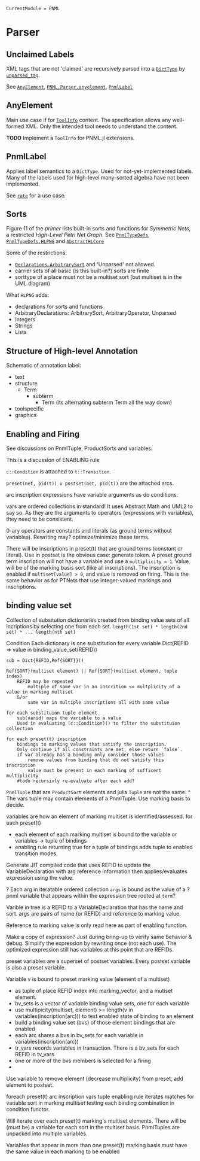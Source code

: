 ```@meta
CurrentModule = PNML
```

# Parser

## Unclaimed Labels

XML tags that are not 'claimed' are recursively parsed into a [`DictType`](@ref) by [`unparsed_tag`](@ref).

See [`AnyElement`](@ref), [`PNML.Parser.anyelement`](@ref), [`PnmlLabel`](@ref)

## AnyElement

Main use case if for [`ToolInfo`](@ref) content.
The specification allows any well-formed XML.
Only the intended tool needs to understand the content.

__TODO__ Implement a `ToolInfo` for PNML.jl extensions.

## PnmlLabel

Applies label semantics to a `DictType`.
Used for not-yet-implemented labels. Many of the labels used for high-level many-sorted algebra have not been implemented.

See [`rate`](@ref) for a use case.


## Sorts

Figure 11 of the _primer_ lists built-in sorts and functions for _Symmetric Nets_, a
restricted _High-Level Petri Net Graph_. See [`PnmlTypeDefs`](@ref), [`PnmlTypeDefs.HLPNG`](@ref)
and [`AbstractHLCore`](@ref)

Some of the restrictions:
- [`Declarations.ArbitrarySort`](@ref) and 'Unparsed' not allowed.
- carrier sets of all basic (is this built-in?) sorts are finite
- sorttype of a place must not be a multiset sort (but multiset is in the UML diagram)

What `HLPNG` adds:
- declarations for sorts and functions
- ArbitraryDeclarations: ArbitrarySort, ArbitraryOperator, Unparsed
- Integers
- Strings
- Lists

## Structure of High-level Annotation

Schematic of annotation label:
- text
- structure
  * Term
    - subterm
      * Term (its alternating subterm Term all the way down)
- toolspecific
- graphics

## Enabling and Firing

See discussions on PnmlTuple, ProductSorts and variables.

This is a discussion of ENABLING rule

`c::Condition` is attached to  `t::Transition`.

`preset(net, pid(t)) ∪ postset(net, pid(t))` are the attached arcs.

arc inscription expressions have variable arguments as do conditions.

vars are ordered collections in standard! It uses Abstract Math and UML2 to say so.
As they are the arguments to operators (expressions with variables), they need to be consistent.

0-ary operators are constants and literals (as ground terms without variables).
Rewriting may? optimize/minimize these terms.

There will be inscriptions in preset(t) that are ground terms (constant or literal).
Use in postset is the obvious case: generate token.
A preset ground term inscription will not have a variable and use a `multiplicity = 1`.
Value will be of the marking basis sort (like all inscriptions).
The inscription is enabled if `multiset[value] > 0`, and value is removed on firing.
This is the same behavior as for PTNets that use integer-valued markings and inscriptions.


## binding value set

Collection of subsitution dictionaries
created from binding value sets
of all incriptions by selecting one from each set.
`length(1st set) * length(2nd set) * ... length(nth set)`

Condition
    Each dictionary is one substitution for every variable
    Dict(REFID => value in binding_value_set(REFID))

    sub = Dict{REFID,Ref{SORT}}()

    Ref{SORT}(multiset element) || Ref{SORT}(multiset element, tuple index)
        REFID may be repeated
            multiple of same var in an inscrition <= multplicity of a value in marking multiset
        &/or
            same var in multiple inscriptions all with same value

    for each substituion tuple element
        sub(varid) maps the variable to a value
        Used in evaluating (c::Condition)() to filter the substituion collection

    for each preset(t) inscription
        bindings to marking values that satisfy the inscription.
        Only continue if all constraints are met, else return `false`.
        if var already has a binding only consider those values
            remove values from binding that do not satisfy this inscription
            value must be present in each marking of sufficent multiplicity
        #todo recursivly re-evaluate after each add?

 `PnmlTuple` that are `ProductSort` elements and julia `Tuple` are not the same.
^ The vars tuple may contain elements of a PnmlTuple. Use marking basis to decide.

 variables are how an element of marking multiset is identified/assessed.
 for each preset(t)
   - each element of each marking multiset is bound to the variable or variables  -> tuple of bindings
   - enabling rule returning true for a tuple of bindings adds tuple to enabled transition modes.

 Generate JIT compiled code that uses REFID to update the VariableDeclaration
 with arg reference information then applies/evaluates expression using the value.

? Each arg in iteratable ordered collection `args` is bound as the value of a
? pnml variable that appears within the expression tree rooted at `term`?

 Varible in tree is a REFID to a VariableDeclaration that has the name and sort.
 args are pairs of name (or REFID) and reference to marking value.

 Reference to marking value is only read here as part of enabling function.

 Make a copy of expression? Just during bring-up to verify same behavior & debug.
 Simplify the expression by rewriting once (not each use).
 The optimized expression still has variables at this point that are REFIDs.



 preset variables are a superset of postset variables.
 Every postset variable is also a preset variable.

 Variable v is bound to preset marking value (element of a multiset)
   - as tuple of place REFID index into marking_vector, and a mutiset element.
   - bv_sets is a vector of variable binding value sets, one for each variable
   - use multipicity(multiset, element) >= length(v in variables(inscription(arc)))
     to test enabled state of binding to an element
   - build a binding value set (bvs) of those element bindings that are enabled
   - each arc shares a bvs in bv_sets for each variable in variables(inscription(arc))
   - tr_vars records variables in transaction. There is a bv_sets for each REFID in tv_vars
   - one or more of the bvs members is selected for a firing
   -

 Use variable to remove element (decrease multiplicity) from preset, add element to postset.

 foreach preset(t) arc inscription vars tuple
   enabling rule iterates matches for variable sort in marking multiset
   testing each binding combination in condition functor.

 Will iterate over each preset(t) marking's multiset elements.
 There will be (must be) a variable for each sort in the multiset basis.
 PnmlTuples are unpacked into multiple variables.

 Variables that appear in more than one preset(t) marking basis
 must have the same value in each marking to be enabled
